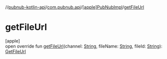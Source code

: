 //[pubnub-kotlin-api](../../../index.md)/[com.pubnub.api](../index.md)/[[apple]PubNubImpl](index.md)/[getFileUrl](get-file-url.md)

# getFileUrl

[apple]\
open override fun [getFileUrl](get-file-url.md)(channel: [String](https://kotlinlang.org/api/latest/jvm/stdlib/kotlin-stdlib/kotlin/-string/index.html), fileName: [String](https://kotlinlang.org/api/latest/jvm/stdlib/kotlin-stdlib/kotlin/-string/index.html), fileId: [String](https://kotlinlang.org/api/latest/jvm/stdlib/kotlin-stdlib/kotlin/-string/index.html)): [GetFileUrl](../../com.pubnub.api.endpoints.files/-get-file-url/index.md)
